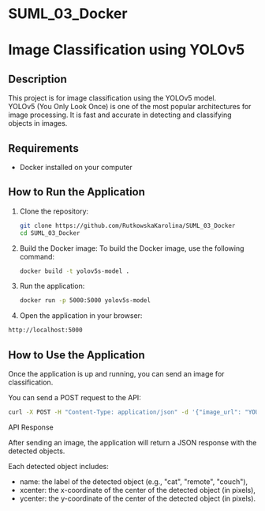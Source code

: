 # SUML_03_Docker
# Image Classification using YOLOv5

## Description
This project is for image classification using the YOLOv5 model.  
YOLOv5 (You Only Look Once) is one of the most popular architectures for image processing. It is fast and accurate in detecting and classifying objects in images.

## Requirements
- Docker installed on your computer

## How to Run the Application

1. Clone the repository:
   ```bash
   git clone https://github.com/RutkowskaKarolina/SUML_03_Docker
   cd SUML_03_Docker

2. Build the Docker image:
   To build the Docker image, use the following command:

   ```bash
   docker build -t yolov5s-model .

3. Run the application:
   ```bash
   docker run -p 5000:5000 yolov5s-model

4. Open the application in your browser:

  ```bash
http://localhost:5000
```

## How to Use the Application
Once the application is up and running, you can send an image for classification.

You can send a POST request to the API:
```bash
curl -X POST -H "Content-Type: application/json" -d '{"image_url": "YOUR_IMAGE_URL"}' http://localhost:5000/predict
```
API Response

After sending an image, the application will return a JSON response with the detected objects.

Each detected object includes:

- name: the label of the detected object (e.g., "cat", "remote", "couch"),
- xcenter: the x-coordinate of the center of the detected object (in pixels),
- ycenter: the y-coordinate of the center of the detected object (in pixels).
